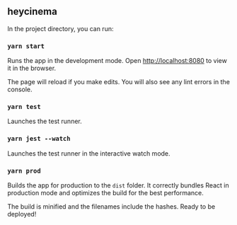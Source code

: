## heycinema

In the project directory, you can run:

### `yarn start`

Runs the app in the development mode.
Open [http://localhost:8080](http://localhost:8080) to view it in the browser.

The page will reload if you make edits.
You will also see any lint errors in the console.

### `yarn test`

Launches the test runner.

### `yarn jest --watch`

Launches the test runner in the interactive watch mode.

### `yarn prod`

Builds the app for production to the `dist` folder.
It correctly bundles React in production mode and optimizes the build for the best performance.

The build is minified and the filenames include the hashes. Ready to be deployed!
